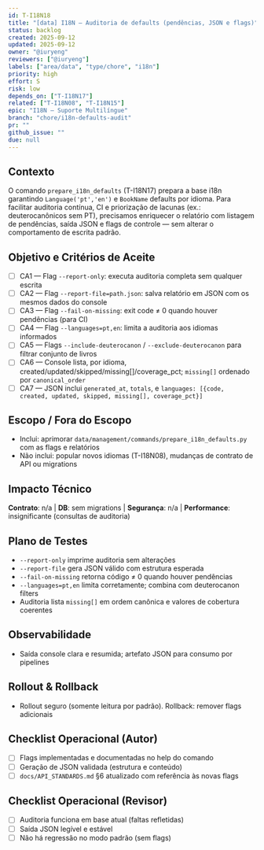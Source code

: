 ```yaml
---
id: T-I18N18
title: "[data] I18N — Auditoria de defaults (pendências, JSON e flags)"
status: backlog
created: 2025-09-12
updated: 2025-09-12
owner: "@iuryeng"
reviewers: ["@iuryeng"]
labels: ["area/data", "type/chore", "i18n"]
priority: high
effort: S
risk: low
depends_on: ["T-I18N17"]
related: ["T-I18N08", "T-I18N15"]
epic: "I18N — Suporte Multilíngue"
branch: "chore/i18n-defaults-audit"
pr: ""
github_issue: ""
due: null
---
```


## Contexto
O comando `prepare_i18n_defaults` (T-I18N17) prepara a base i18n garantindo `Language('pt','en')` e `BookName` defaults por idioma. Para facilitar auditoria contínua, CI e priorização de lacunas (ex.: deuterocanônicos sem PT), precisamos enriquecer o relatório com listagem de pendências, saída JSON e flags de controle — sem alterar o comportamento de escrita padrão.

## Objetivo e Critérios de Aceite
- [ ] CA1 — Flag `--report-only`: executa auditoria completa sem qualquer escrita
- [ ] CA2 — Flag `--report-file=path.json`: salva relatório em JSON com os mesmos dados do console
- [ ] CA3 — Flag `--fail-on-missing`: exit code ≠ 0 quando houver pendências (para CI)
- [ ] CA4 — Flag `--languages=pt,en`: limita a auditoria aos idiomas informados
- [ ] CA5 — Flags `--include-deuterocanon` / `--exclude-deuterocanon` para filtrar conjunto de livros
- [ ] CA6 — Console lista, por idioma, created/updated/skipped/missing[]/coverage_pct; `missing[]` ordenado por `canonical_order`
- [ ] CA7 — JSON inclui `generated_at`, `totals`, e `languages: [{code, created, updated, skipped, missing[], coverage_pct}]`

## Escopo / Fora do Escopo
- Inclui: aprimorar `data/management/commands/prepare_i18n_defaults.py` com as flags e relatórios
- Não inclui: popular novos idiomas (T-I18N08), mudanças de contrato de API ou migrations

## Impacto Técnico
**Contrato**: n/a | **DB**: sem migrations | **Segurança**: n/a | **Performance**: insignificante (consultas de auditoria)

## Plano de Testes
- `--report-only` imprime auditoria sem alterações
- `--report-file` gera JSON válido com estrutura esperada
- `--fail-on-missing` retorna código ≠ 0 quando houver pendências
- `--languages=pt,en` limita corretamente; combina com deuterocanon filters
- Auditoria lista `missing[]` em ordem canônica e valores de cobertura coerentes

## Observabilidade
- Saída console clara e resumida; artefato JSON para consumo por pipelines

## Rollout & Rollback
- Rollout seguro (somente leitura por padrão). Rollback: remover flags adicionais

## Checklist Operacional (Autor)
- [ ] Flags implementadas e documentadas no help do comando
- [ ] Geração de JSON validada (estrutura e conteúdo)
- [ ] `docs/API_STANDARDS.md` §6 atualizado com referência às novas flags

## Checklist Operacional (Revisor)
- [ ] Auditoria funciona em base atual (faltas refletidas)
- [ ] Saída JSON legível e estável
- [ ] Não há regressão no modo padrão (sem flags)
